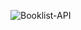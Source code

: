 ![Booklist-API](https://socialify.git.ci/Boycey7/Booklist-API/image?description=1&descriptionEditable=This%20project%20uses%20Express%20to%20create%20a%20book%20list%20API.&issues=1&language=1&name=1&owner=1&pulls=1&stargazers=1&theme=Light)

